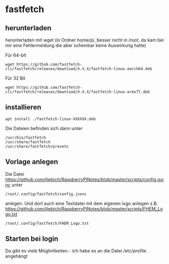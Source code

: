 # fastfetch
## herunterladen
  
herunterladen mit wget (in Ordner home/pi, besser nicht in /root, da kam bei mir eine Fehlermeldung die aber scheinbar keine Auswirkung hatte)

Für 64-bit 

    wget https://github.com/fastfetch-cli/fastfetch/releases/download/X.X.X/fastfetch-linux-aarch64.deb
    
Für 32 Bit
    
    wget https://github.com/fastfetch-cli/fastfetch/releases/download/X.X.X/fastfetch-linux-armv7l.deb

## installieren

    apt install ./fastfetch-linux-XXXXXX.deb

Die Dateien befinden sich dann unter

    /usr/bin/fastfetch
    /usr/share/fastfetch
    /usr/share/fastfetch/presets

## Vorlage anlegen

Die Datei https://github.com/jliebich/RaspberryPiNotes/blob/master/scripts/config.jsonc unter

    /root/.config/fastfetch/config.jsonc

anlegen. Und dort auch eine Textdatei mit dem eigenen logo anlegen z.B. https://github.com/jliebich/RaspberryPiNotes/blob/master/scripts/FHEM_Logo.txt

    /root/.config/fastfetch/FHEM_Logo.txt

## Starten bei login

Da gibt es viele Möglivhkeiten - ich habe es an die Datei /etc/profile angehängt








    
